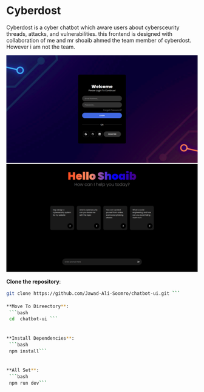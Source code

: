 # Cyberdost

Cyberdost is a cyber chatbot which aware users about cybersceurity threads, attacks, and vulnerabilities.
this frontend is designed with collaboration of me and mr shoaib ahmed the team member of cyberdost.
However i am not the team.

![login page](./public/login.png)
![main page](./public/main%20screen.png)

**Clone the repository**:

````bash
git clone https://github.com/Jawad-Ali-Soomro/chatbot-ui.git ```

**Move To Direectory**:
 ```bash
 cd  chatbot-ui ```


**Install Dependencies**:
 ```bash
 npm install```


**All Set**:
 ```bash
 npm run dev```
````
